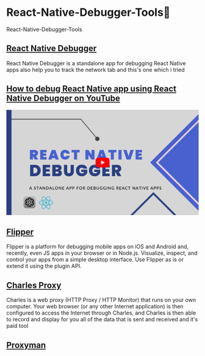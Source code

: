 # React-Native-Debugger-Tools🚀
React-Native-Debugger-Tools

## [React Native Debugger](https://github.com/jhen0409/react-native-debugger)
React Native Debugger is a standalone app for debugging React Native apps also help you to track the network tab and this's one which i tried
## [ How to debug  React Native app using React Native Debugger on YouTube](https://youtu.be/dnww7V-D2Yg)
[![](/banner.png)](https://youtu.be/dnww7V-D2Yg "Click to Watch!")


## [Flipper](https://github.com/facebook/flipper)
Flipper is a platform for debugging mobile apps on iOS and Android and, recently, even JS apps in your browser or in Node.js. Visualize, inspect, and control your apps from a simple desktop interface. Use Flipper as is or extend it using the plugin API.

## [Charles Proxy](https://www.charlesproxy.com/download/)
Charles is a web proxy (HTTP Proxy / HTTP Monitor) that runs on your own computer. Your web browser (or any other Internet application) is then configured to access the Internet through Charles, and Charles is then able to record and display for you all of the data that is sent and received and it's paid tool
## [Proxyman](https://proxyman.io)
